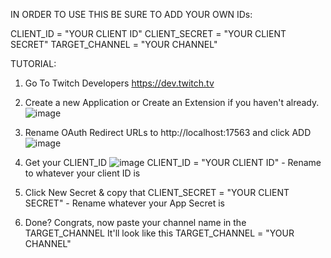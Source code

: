 IN ORDER TO USE THIS BE SURE TO ADD YOUR OWN IDs:

CLIENT_ID = "YOUR CLIENT ID"
CLIENT_SECRET = "YOUR CLIENT SECRET"
TARGET_CHANNEL = "YOUR CHANNEL"

TUTORIAL:

1) Go To Twitch Developers
https://dev.twitch.tv
2) Create a new Application or Create an Extension if you haven't already.
![image](https://github.com/user-attachments/assets/432f74e0-a418-49d7-8b5c-15238c06da07)

3) Rename OAuth Redirect URLs to http://localhost:17563 and click ADD
![image](https://github.com/user-attachments/assets/b7a48fe9-4d1c-4f47-bcc7-0f4cec20c5de)

4) Get your CLIENT_ID
![image](https://github.com/user-attachments/assets/509421a6-8856-47ca-a30f-661306f2a59d)
CLIENT_ID = "YOUR CLIENT ID" - Rename to whatever your client ID is

6) Click New Secret & copy that
CLIENT_SECRET  = "YOUR CLIENT SECRET" - Rename whatever your App Secret is

8) Done? Congrats, now paste your channel name in the TARGET_CHANNEL It'll look like this
TARGET_CHANNEL = "YOUR CHANNEL"

